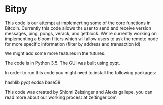 # Bitpy

This code is our attempt at implementing some of the core functions in Bitcoin. Currently this code allows the user to send and receive version messages, ping, pongs, verack, and getblock. We're currently working on implementing a bloom filters which will allow users to ask the remote node for more specific information (filter by address and transaction id).

We might add some more features in the futures.

The code is in Python 3.5. The GUI was built using pyqt.

In order to run this code you might need to install the following packages:

hashlib
pyqt
ecdsa
base58

This code was created by Shlomi Zeltsinger and Alexis gallepe. you can read more about our working process at zeltinger.com